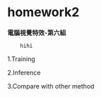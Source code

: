 # homework2

**電腦視覺特效-第六組**  
        
        hihi

1.Training

  
    
2.Inference
  
    
3.Compare with other method  





![]()  

  
  
  


